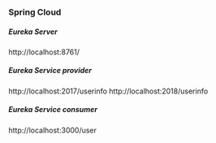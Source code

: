 ### Spring Cloud

##### Eureka Server
http://localhost:8761/

##### Eureka Service provider
http://localhost:2017/userinfo
http://localhost:2018/userinfo

##### Eureka Service consumer
http://localhost:3000/user